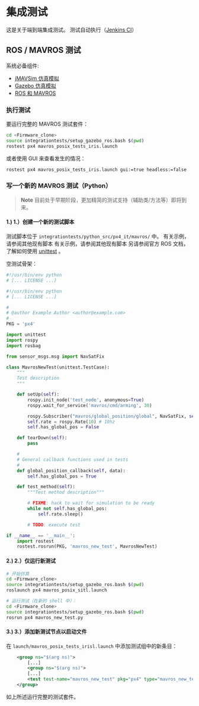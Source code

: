 # 集成测试

这是关于端到端集成测试。 测试自动执行（[Jenkins CI](../test_and_ci/jenkins_ci.md)）

## ROS / MAVROS 测试

系统必备组件:

  * [jMAVSim 仿真模拟](../simulation/jmavsim.md)
  * [Gazebo 仿真模拟](../simulation/gazebo.md)
  * [ROS 和 MAVROS](../simulation/ros_interface.md)

### 执行测试

要运行完整的 MAVROS 测试套件：

```sh
cd <Firmware_clone>
source integrationtests/setup_gazebo_ros.bash $(pwd)
rostest px4 mavros_posix_tests_iris.launch
```

或者使用 GUI 来查看发生的情况：

```sh
rostest px4 mavros_posix_tests_iris.launch gui:=true headless:=false
```

### 写一个新的 MAVROS 测试（Python）

> **Note** 目前处于早期阶段，更加精简的测试支持（辅助类/方法等）即将到来。

#### 1.) 1.）创建一个新的测试脚本

测试脚本位于 `integrationtests/python_src/px4_it/mavros/` 中。 有关示例，请参阅其他现有脚本 有关示例，请参阅其他现有脚本 另请参阅官方 ROS 文档，了解如何使用 [unittest](http://wiki.ros.org/unittest) 。


空测试骨架：

```python
#!/usr/bin/env python
# [... LICENSE ...]

#!/usr/bin/env python
# [... LICENSE ...]

#
# @author Example Author <author@example.com>
#
PKG = 'px4'

import unittest
import rospy
import rosbag

from sensor_msgs.msg import NavSatFix

class MavrosNewTest(unittest.TestCase):
    """
    Test description
    """

    def setUp(self):
        rospy.init_node('test_node', anonymous=True)
        rospy.wait_for_service('mavros/cmd/arming', 30)

        rospy.Subscriber("mavros/global_position/global", NavSatFix, self.global_position_callback)
        self.rate = rospy.Rate(10) # 10hz
        self.has_global_pos = False

    def tearDown(self):
        pass

    #
    # General callback functions used in tests
    #
    def global_position_callback(self, data):
        self.has_global_pos = True

    def test_method(self):
        """Test method description"""

        # FIXME: hack to wait for simulation to be ready
        while not self.has_global_pos:
            self.rate.sleep()

        # TODO: execute test

if __name__ == '__main__':
    import rostest
    rostest.rosrun(PKG, 'mavros_new_test', MavrosNewTest)
```

#### 2.) 2.）仅运行新测试

```sh
# 开始仿真
cd <Firmware_clone>
source integrationtests/setup_gazebo_ros.bash $(pwd)
roslaunch px4 mavros_posix_sitl.launch

# 运行测试（在新的 shell 中）：
cd <Firmware_clone>
source integrationtests/setup_gazebo_ros.bash $(pwd)
rosrun px4 mavros_new_test.py
```

#### 3.) 3.）添加新测试节点以启动文件

在 `launch/mavros_posix_tests_irisl.launch` 中添加测试组中的新条目：

```xml
    <group ns="$(arg ns)">
        [...]
        <group ns="$(arg ns)">
        [...]
        <test test-name="mavros_new_test" pkg="px4" type="mavros_new_test.py" />
    </group>
```

如上所述运行完整的测试套件。
